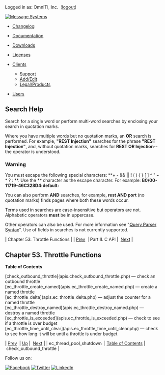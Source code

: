 Logged in as: OmniTI, Inc.  ([logout](https://support.messagesystems.com/logout.php))

[![Message Systems](https://support.messagesystems.com/images/ms-white205.png)](https://support.messagesystems.com/start.php) 

*   [Changelog](https://support.messagesystems.com/start.php?show=changelog)
*   [Documentation](https://support.messagesystems.com/docs/)
*   [Downloads](https://support.messagesystems.com/start.php)

*   [Licenses](https://support.messagesystems.com/license_summary.php)
*   <a href="">Clients</a>
    *   [Support](https://support.messagesystems.com/cs.php)
    *   [Add/Edit](https://support.messagesystems.com/edit_client.php)
    *   [Legal/Products](https://support.messagesystems.com/edit_products.php)
*   [Users](https://support.messagesystems.com/edit_customer.php)

## Search Help

Search for a single word or perform multi-word searches by enclosing your search in quotation marks.

Where you have multiple words but no quotation marks, an **OR** search is performed. For example, **"REST Injection"** searches for the phrase **"REST Injection"**, and, without quotation marks, searches for **REST OR Injection**--the operator is understood.

### Warning

You must escape the following special characters: **+ - && || ! ( ) { } [ ] ^ " ~ * ? : \**. Use the **\** character as the escape character. For example: **B0/00-11719-46C328D4\:default\:**

You can also perform **AND** searches, for example, **rest AND port** (no quotation marks) finds pages where both these words occur.

Terms used in searches are case-insensitive but operators are not. Alphabetic operators **must** be in uppercase.

Other operators can also be used. For more information see "[Query Parser Syntax](https://lucene.apache.org/core/old_versioned_docs/versions/3_0_0/queryparsersyntax.html)". Use of fields in searches is not currently supported.

| Chapter 53. Throttle Functions |
| [Prev](apis.ec_thread_pool_shutdown.php)  | Part II. C API |  [Next](apis.check_outbound_throttle.php) |

## Chapter 53. Throttle Functions

**Table of Contents**

<dl class="toc">

<dt>[check_outbound_throttle](apis.check_outbound_throttle.php) — check an outbound throttle</dt>

<dt>[ec_throttle_create_named](apis.ec_throttle_create_named.php) — create a named throttle</dt>

<dt>[ec_throttle_delta](apis.ec_throttle_delta.php) — adjust the counter for a named throttle</dt>

<dt>[ec_throttle_destroy_named](apis.ec_throttle_destroy_named.php) — destroy a named throttle</dt>

<dt>[ec_throttle_is_exceeded](apis.ec_throttle_is_exceeded.php) — check to see if a throttle is over budget</dt>

<dt>[ec_throttle_time_until_clear](apis.ec_throttle_time_until_clear.php) — check to see how long it will be until a throttle is under budget</dt>

</dl>

| [Prev](apis.ec_thread_pool_shutdown.php)  | [Up](pt.apis.php) |  [Next](apis.check_outbound_throttle.php) |
| ec_thread_pool_shutdown  | [Table of Contents](index.php) |  check_outbound_throttle |

Follow us on:

[![Facebook](https://support.messagesystems.com/images/icon-facebook.png)](http://www.facebook.com/messagesystems) [![Twitter](https://support.messagesystems.com/images/icon-twitter.png)](http://twitter.com/#!/MessageSystems) [![LinkedIn](https://support.messagesystems.com/images/icon-linkedin.png)](http://www.linkedin.com/company/message-systems)